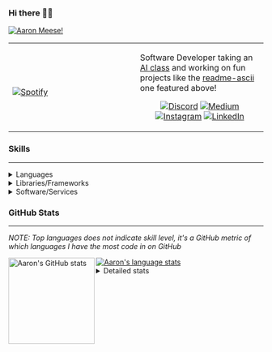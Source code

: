 ### Hi there 👋🏻
[![Aaron Meese!](https://user-images.githubusercontent.com/17814535/88975338-a2aabf00-d27f-11ea-963f-8a19608716b4.png)](https://github.com/ajmeese7/readme-ascii "README ASCII")

<!-- Modified from project here: https://github.com/novatorem/novatorem -->
<table width="100%"> 
  <tr>
  <td width="50%">
      
&nbsp; <br> [![Spotify](https://ajmeese7.vercel.app/api/spotify)](https://open.spotify.com/user/ajmeese)

  </td>
  <td width="50%">

Software Developer taking an [AI class](https://courses.edx.org/courses/BerkeleyX/CS188.1x-4/1T2015/course/) and working on fun 
projects like the [readme-ascii](https://github.com/ajmeese7/readme-ascii) one featured above!
<br><p align="center">
  [![Discord](https://img.shields.io/badge/discord-ajmeese7%234835-369?style=flat-square&logo=discord&logoColor=white&color=purple)](https://discord.gg/PxRTQg3)
  [![Medium](https://img.shields.io/badge/medium-ajmeese7-1DB954?style=flat-square&logo=medium&logoColor=white)](https://link.aaronmeese.com/medium)<br>
  [![Instagram](https://img.shields.io/badge/instagram-ajmeese7-1DB954?style=flat-square&logo=instagram&logoColor=white&color=c13584)](https://link.aaronmeese.com/instagram)
  [![LinkedIn](https://img.shields.io/badge/linkedIn-aaronmeese-1DB954?style=flat-square&logo=linkedin&logoColor=white&color=blue)](https://link.aaronmeese.com/linkedin)
</p>
  </td>
  </table>

[//]: <> (The `&nbsp;` is to have Aphelion take up more space)

### Skills ###
----
<details>
<summary>Languages</summary>

+ JavaScript
+ HTML
+ CSS
    + [README ASCII](https://github.com/ajmeese7/readme-ascii)
+ PHP
+ Java
    + [BRCC Java](https://github.com/ajmeese7/brcc-java)
    + [Euler Problems](https://github.com/ajmeese7/euler-problems)

</details>
<details>
<summary>Libraries/Frameworks</summary>

+ NodeJS
    + [Snapchat Share](https://github.com/ajmeese7/snapchat-share)
    + [FRC Spreadsheets](https://github.com/ajmeese7/frc-spreadsheets)
+ Cordova
+ jQuery
+ Discord.js
    + [Spambot](https://github.com/ajmeese7/spambot)
    + [Automatic Reactions](https://github.com/ajmeese7/automatic-reactions)
    + [Multiple Reactions](https://github.com/ajmeese7/multiple-reactions)
    + [Galley Calls](https://github.com/ajmeese7/galley-calls)
+ Puppeteer
    + [README ASCII](https://github.com/ajmeese7/readme-ascii)
    + [Dynamic Page Retrieval](https://github.com/ajmeese7/dynamic-page-retrieval)
+ Nightmare.js
    + [Steam Queue Clicker](https://github.com/ajmeese7/steam-queue-clicker)
    + [Repbot](https://github.com/ajmeese7/repbot)
+ Express
    + [Galley Calls](https://github.com/ajmeese7/galley-calls)
+ json-fs-store
    + [Multiple Reactions](https://github.com/ajmeese7/multiple-reactions)
+ pdf-lib
+ async

</details>
<details>
<summary>Software/Services</summary>

+ Wallpaper Engine
    + [Random Wallpaper](https://github.com/ajmeese7/random-wallpaper)
    + [Image of the Day](https://github.com/ajmeese7/image-of-the-day)
+ phpMyAdmin
+ Cloudinary
+ Firefox Extensions
    + [Chess Next Move](https://github.com/ajmeese7/chess-next-move)
    + [Gmail Label Organizer](https://github.com/ajmeese7/gmail-label-organizer)
+ Google Analytics
+ Heroku
+ Nexmo
+ Twilio
    + [Galley Calls](https://github.com/ajmeese7/galley-calls)
+ Auth0
+ OneSignal

</details>
<!--
<details>
<summary>Soft Skills</summary>
+ English/Grammar
+ SEO
    <!-- + TODO: Add my site examples after I finish improving them --
</details>
-->

### GitHub Stats ###
----
*NOTE: Top languages does not indicate skill level, it's a GitHub metric of which languages I have the most code in on GitHub*

<a href="https://profile-summary-for-github.com/user/ajmeese7">
  <img align="left" height="170px" src="https://github-readme-stats.vercel.app/api?username=ajmeese7&show_icons=true&line_height=27&count_private=true&include_all_commits=true" alt="Aaron's GitHub stats"/>
  <img src="https://github-readme-stats.vercel.app/api/top-langs/?username=ajmeese7&hide_langs_below=5&layout=compact" alt="Aaron's language stats"/>
</a>

<details>
<summary>Detailed stats</summary>

### :zap: Recent Activity
<!--START_SECTION:activity-->
1. 🗣 Commented on [#34](https://github.com//ajmeese7/spambot/issues/34) in [ajmeese7/spambot](https://github.com//ajmeese7/spambot)
2. 🗣 Commented on [#35](https://github.com//ajmeese7/spambot/issues/35) in [ajmeese7/spambot](https://github.com//ajmeese7/spambot)
3. 🗣 Commented on [#34](https://github.com//ajmeese7/spambot/issues/34) in [ajmeese7/spambot](https://github.com//ajmeese7/spambot)
4. 🗣 Commented on [#35](https://github.com//ajmeese7/spambot/issues/35) in [ajmeese7/spambot](https://github.com//ajmeese7/spambot)
5. 🗣 Commented on [#34](https://github.com//ajmeese7/spambot/issues/34) in [ajmeese7/spambot](https://github.com//ajmeese7/spambot)
<!--END_SECTION:activity-->

### 🧐 Waka Stats
<!--START_SECTION:waka-->
**🐱 My Github Data** 

> 🏆 634 Contributions in the Year 2020
 > 
> 📦 45.8 kB Used in Github's Storage 
 > 
> 💼 Opted to Hire
 > 
> 📜 46 Public Repositories
 > 
> 🔑 14 Private Repositories 

**I'm an Early 🐤** 

```text
🌞 Morning    209 commits    ████████░░░░░░░░░░░░░░░░░   33.33% 
🌆 Daytime    268 commits    ██████████░░░░░░░░░░░░░░░   42.74% 
🌃 Evening    144 commits    █████░░░░░░░░░░░░░░░░░░░░   22.97% 
🌙 Night      6 commits      ░░░░░░░░░░░░░░░░░░░░░░░░░   0.96%

```
📅 **I'm Most Productive on Saturday** 

```text
Monday       84 commits     ███░░░░░░░░░░░░░░░░░░░░░░   13.4% 
Tuesday      84 commits     ███░░░░░░░░░░░░░░░░░░░░░░   13.4% 
Wednesday    74 commits     ███░░░░░░░░░░░░░░░░░░░░░░   11.8% 
Thursday     84 commits     ███░░░░░░░░░░░░░░░░░░░░░░   13.4% 
Friday       101 commits    ████░░░░░░░░░░░░░░░░░░░░░   16.11% 
Saturday     109 commits    ████░░░░░░░░░░░░░░░░░░░░░   17.38% 
Sunday       91 commits     ███░░░░░░░░░░░░░░░░░░░░░░   14.51%

```


📊 **This Week I Spent My Time On** 

```text
⌚︎ Time Zone: America/Chicago

💬 Programming Languages: 
JavaScript               4 hrs 52 mins       ██████████████░░░░░░░░░░░   57.74% 
Markdown                 1 hr 55 mins        █████░░░░░░░░░░░░░░░░░░░░   22.74% 
HTML                     1 hr 3 mins         ███░░░░░░░░░░░░░░░░░░░░░░   12.62% 
JSON                     22 mins             █░░░░░░░░░░░░░░░░░░░░░░░░   4.48% 
CSS                      8 mins              ░░░░░░░░░░░░░░░░░░░░░░░░░   1.71%

🐱‍💻 Projects: 
tatsu-toolbox            3 hrs 22 mins       ██████████░░░░░░░░░░░░░░░   40.04% 
galley-calls             1 hr 31 mins        ████░░░░░░░░░░░░░░░░░░░░░   18.12% 
aaronmeese.dev           1 hr                ███░░░░░░░░░░░░░░░░░░░░░░   11.96% 
matrix-wallpaper         30 mins             █░░░░░░░░░░░░░░░░░░░░░░░░   5.98% 
coupon-book              26 mins             █░░░░░░░░░░░░░░░░░░░░░░░░   5.2%

```

**I Mostly Code in JavaScript** 

```text
JavaScript               23 repos            ██████████████░░░░░░░░░░░   57.5% 
HTML                     6 repos             ███░░░░░░░░░░░░░░░░░░░░░░   15.0% 
Java                     4 repos             ██░░░░░░░░░░░░░░░░░░░░░░░   10.0% 
CSS                      2 repos             █░░░░░░░░░░░░░░░░░░░░░░░░   5.0% 
Python                   2 repos             █░░░░░░░░░░░░░░░░░░░░░░░░   5.0%

```



<!--END_SECTION:waka-->
</details>
